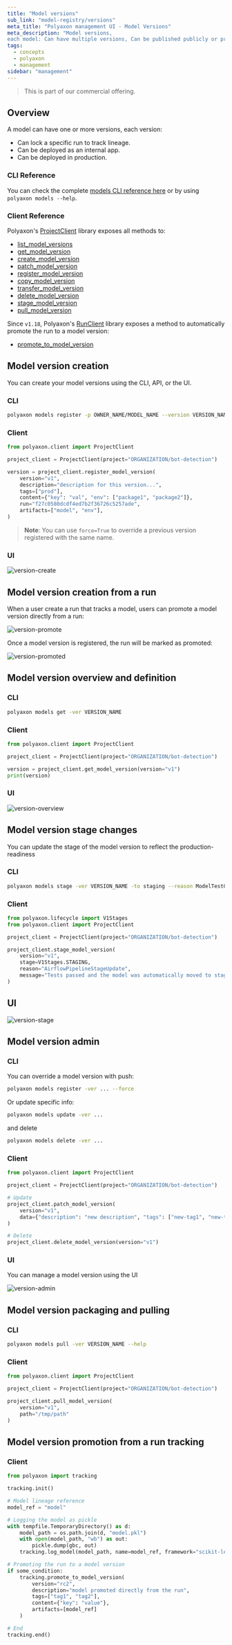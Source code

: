 ```yaml
---
title: "Model versions"
sub_link: "model-registry/versions"
meta_title: "Polyaxon management UI - Model Versions"
meta_description: "Model versions,
each model: Can have multiple versions, Can be published publicly or privately within your organization, Can define team and project level permissions."
tags:
  - concepts
  - polyaxon
  - management
sidebar: "management"
---
```


<blockquote class="commercial">This is part of our commercial offering.</blockquote>

## Overview

A model can have one or more versions, each version:

 * Can lock a specific run to track lineage.
 * Can be deployed as an internal app.
 * Can be deployed in production.

### CLI Reference

You can check the complete [models CLI reference here](/docs/core/cli/models/) or by using `polyaxon models --help`.

### Client Reference

Polyaxon's [ProjectClient](/docs/core/python-library/project-client/) library exposes all methods to:
 * [list_model_versions](/docs/core/python-library/project-client/#list_model_versions)
 * [get_model_version](/docs/core/python-library/project-client/#get_model_version)
 * [create_model_version](/docs/core/python-library/project-client/#create_model_version)
 * [patch_model_version](/docs/core/python-library/project-client/#patch_model_version)
 * [register_model_version](/docs/core/python-library/project-client/#register_model_version)
 * [copy_model_version](/docs/core/python-library/project-client/#copy_model_version)
 * [transfer_model_version](/docs/core/python-library/project-client/#transfer_model_version)
 * [delete_model_version](/docs/core/python-library/project-client/#delete_model_version)
 * [stage_model_version](/docs/core/python-library/project-client/#stage_model_version)
 * [pull_model_version](/docs/core/python-library/project-client/#pull_model_version)

Since `v1.18`, Polyaxon's [RunClient](/docs/core/python-library/run-client/) library exposes a method to automatically promote the run to a model version:
 * [promote_to_model_version](/docs/core/python-library/run-client/#promote_to_model_version)

## Model version creation

You can create your model versions using the CLI, API, or the UI.

### CLI

```bash
polyaxon models register -p OWNER_NAME/MODEL_NAME --version VERSION_NAME --description ... --tags tag1,tag2,... --artifacts model-name,env,asset-version
```

### Client

```python
from polyaxon.client import ProjectClient

project_client = ProjectClient(project="ORGANIZATION/bot-detection")

version = project_client.register_model_version(
    version="v1",
    description="description for this version...",
    tags=["prod"],
    content={"key": "val", "env": ["package1", "package2"]},
    run="f27c0580dcdf4ed7b2f36726c5257ade",
    artifacts=["model", "env"],
)
```

> **Note**: You can use `force=True` to override a previous version registered with the same name.

### UI

![version-create](../../../../content/images/dashboard/registry/version-create.png)

## Model version creation from a run

When a user create a run that tracks a model, users can promote a model version directly from a run:

![version-promote](../../../../content/images/dashboard/registry/version-promote.png)

Once a model version is registered, the run will be marked as promoted:

![version-promoted](../../../../content/images/dashboard/registry/version-promoted.png)

## Model version overview and definition

### CLI

```bash
polyaxon models get -ver VERSION_NAME
```

### Client

```python
from polyaxon.client import ProjectClient

project_client = ProjectClient(project="ORGANIZATION/bot-detection")

version = project_client.get_model_version(version="v1")
print(version)
```

### UI

![version-overview](../../../../content/images/dashboard/registry/version-overview.png)

## Model version stage changes

You can update the stage of the model version to reflect the production-readiness

### CLI

```bash
polyaxon models stage -ver VERSION_NAME -to staging --reason ModelTestGithubAction --message "Tests passed and the model was automatically moved to staging" ...
```

### Client

```python
from polyaxon.lifecycle import V1Stages
from polyaxon.client import ProjectClient

project_client = ProjectClient(project="ORGANIZATION/bot-detection")

project_client.stage_model_version(
    version="v1",
    stage=V1Stages.STAGING,
    reason="AirflowPipelineStageUpdate",
    message="Tests passed and the model was automatically moved to staging",
)
```

## UI

![version-stage](../../../../content/images/dashboard/registry/version-stage.png)

## Model version admin

### CLI

You can override a model version with push:

```bash
polyaxon models register -ver ... --force
```

Or update specific info:

```bash
polyaxon models update -ver ...
```

and delete

```bash
polyaxon models delete -ver ...
```

### Client

```python
from polyaxon.client import ProjectClient

project_client = ProjectClient(project="ORGANIZATION/bot-detection")

# Update
project_client.patch_model_version(
    version="v1",
    data={"description": "new description", "tags": ["new-tag1", "new-tag2"]}
)

# Delete
project_client.delete_model_version(version="v1")
```

### UI

You can manage a model version using the UI

![version-admin](../../../../content/images/dashboard/registry/version-admin.png)

## Model version packaging and pulling

### CLI

```bash
polyaxon models pull -ver VERSION_NAME --help
```

### Client

```python
from polyaxon.client import ProjectClient

project_client = ProjectClient(project="ORGANIZATION/bot-detection")

project_client.pull_model_version(
    version="v1",
    path="/tmp/path"
)
```

## Model version promotion from a run tracking

### Client

```python
from polyaxon import tracking

tracking.init()

# Model lineage reference
model_ref = "model"

# Logging the model as pickle
with tempfile.TemporaryDirectory() as d:
    model_path = os.path.join(d, "model.pkl")
    with open(model_path, "wb") as out:
        pickle.dump(gbc, out)
    tracking.log_model(model_path, name=model_ref, framework="scikit-learn")

# Promoting the run to a model version
if some_condition:
    tracking.promote_to_model_version(
        version="rc2",
        description="model promoted directly from the run",
        tags=["tag1", "tag2"],
        content={"key": "value"},
        artifacts=[model_ref]
    )

# End
tracking.end()
```
